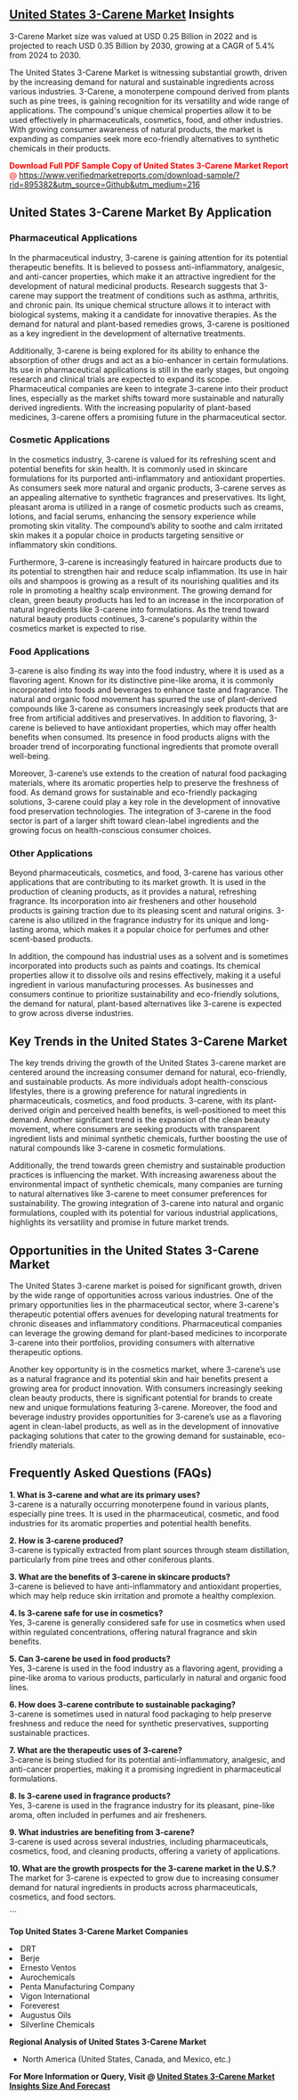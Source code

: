 <h2><a href="https://www.verifiedmarketreports.com/download-sample/?rid=895382&amp;utm_source=Github&amp;utm_medium=216" target="_blank">United States 3-Carene Market</a> Insights</h2><p>3-Carene Market size was valued at USD 0.25 Billion in 2022 and is projected to reach USD 0.35 Billion by 2030, growing at a CAGR of 5.4% from 2024 to 2030.</p><p><p>The United States 3-Carene Market is witnessing substantial growth, driven by the increasing demand for natural and sustainable ingredients across various industries. 3-Carene, a monoterpene compound derived from plants such as pine trees, is gaining recognition for its versatility and wide range of applications. The compound's unique chemical properties allow it to be used effectively in pharmaceuticals, cosmetics, food, and other industries. With growing consumer awareness of natural products, the market is expanding as companies seek more eco-friendly alternatives to synthetic chemicals in their products. <p><span class=""><span style="color: #ff0000;"><strong>Download Full PDF Sample Copy of United States 3-Carene Market Report</strong> @ </span><a href="https://www.verifiedmarketreports.com/download-sample/?rid=895382&amp;utm_source=Github&amp;utm_medium=216" target="_blank">https://www.verifiedmarketreports.com/download-sample/?rid=895382&amp;utm_source=Github&amp;utm_medium=216</a></span></p></p><h2>United States 3-Carene Market By Application</h2><h3>Pharmaceutical Applications</h3><p>In the pharmaceutical industry, 3-carene is gaining attention for its potential therapeutic benefits. It is believed to possess anti-inflammatory, analgesic, and anti-cancer properties, which make it an attractive ingredient for the development of natural medicinal products. Research suggests that 3-carene may support the treatment of conditions such as asthma, arthritis, and chronic pain. Its unique chemical structure allows it to interact with biological systems, making it a candidate for innovative therapies. As the demand for natural and plant-based remedies grows, 3-carene is positioned as a key ingredient in the development of alternative treatments.</p><p>Additionally, 3-carene is being explored for its ability to enhance the absorption of other drugs and act as a bio-enhancer in certain formulations. Its use in pharmaceutical applications is still in the early stages, but ongoing research and clinical trials are expected to expand its scope. Pharmaceutical companies are keen to integrate 3-carene into their product lines, especially as the market shifts toward more sustainable and naturally derived ingredients. With the increasing popularity of plant-based medicines, 3-carene offers a promising future in the pharmaceutical sector.</p><h3>Cosmetic Applications</h3><p>In the cosmetics industry, 3-carene is valued for its refreshing scent and potential benefits for skin health. It is commonly used in skincare formulations for its purported anti-inflammatory and antioxidant properties. As consumers seek more natural and organic products, 3-carene serves as an appealing alternative to synthetic fragrances and preservatives. Its light, pleasant aroma is utilized in a range of cosmetic products such as creams, lotions, and facial serums, enhancing the sensory experience while promoting skin vitality. The compound’s ability to soothe and calm irritated skin makes it a popular choice in products targeting sensitive or inflammatory skin conditions.</p><p>Furthermore, 3-carene is increasingly featured in haircare products due to its potential to strengthen hair and reduce scalp inflammation. Its use in hair oils and shampoos is growing as a result of its nourishing qualities and its role in promoting a healthy scalp environment. The growing demand for clean, green beauty products has led to an increase in the incorporation of natural ingredients like 3-carene into formulations. As the trend toward natural beauty products continues, 3-carene's popularity within the cosmetics market is expected to rise.</p><h3>Food Applications</h3><p>3-carene is also finding its way into the food industry, where it is used as a flavoring agent. Known for its distinctive pine-like aroma, it is commonly incorporated into foods and beverages to enhance taste and fragrance. The natural and organic food movement has spurred the use of plant-derived compounds like 3-carene as consumers increasingly seek products that are free from artificial additives and preservatives. In addition to flavoring, 3-carene is believed to have antioxidant properties, which may offer health benefits when consumed. Its presence in food products aligns with the broader trend of incorporating functional ingredients that promote overall well-being.</p><p>Moreover, 3-carene’s use extends to the creation of natural food packaging materials, where its aromatic properties help to preserve the freshness of food. As demand grows for sustainable and eco-friendly packaging solutions, 3-carene could play a key role in the development of innovative food preservation technologies. The integration of 3-carene in the food sector is part of a larger shift toward clean-label ingredients and the growing focus on health-conscious consumer choices.</p><h3>Other Applications</h3><p>Beyond pharmaceuticals, cosmetics, and food, 3-carene has various other applications that are contributing to its market growth. It is used in the production of cleaning products, as it provides a natural, refreshing fragrance. Its incorporation into air fresheners and other household products is gaining traction due to its pleasing scent and natural origins. 3-carene is also utilized in the fragrance industry for its unique and long-lasting aroma, which makes it a popular choice for perfumes and other scent-based products.</p><p>In addition, the compound has industrial uses as a solvent and is sometimes incorporated into products such as paints and coatings. Its chemical properties allow it to dissolve oils and resins effectively, making it a useful ingredient in various manufacturing processes. As businesses and consumers continue to prioritize sustainability and eco-friendly solutions, the demand for natural, plant-based alternatives like 3-carene is expected to grow across diverse industries.</p><h2>Key Trends in the United States 3-Carene Market</h2><p>The key trends driving the growth of the United States 3-carene market are centered around the increasing consumer demand for natural, eco-friendly, and sustainable products. As more individuals adopt health-conscious lifestyles, there is a growing preference for natural ingredients in pharmaceuticals, cosmetics, and food products. 3-carene, with its plant-derived origin and perceived health benefits, is well-positioned to meet this demand. Another significant trend is the expansion of the clean beauty movement, where consumers are seeking products with transparent ingredient lists and minimal synthetic chemicals, further boosting the use of natural compounds like 3-carene in cosmetic formulations.</p><p>Additionally, the trend towards green chemistry and sustainable production practices is influencing the market. With increasing awareness about the environmental impact of synthetic chemicals, many companies are turning to natural alternatives like 3-carene to meet consumer preferences for sustainability. The growing integration of 3-carene into natural and organic formulations, coupled with its potential for various industrial applications, highlights its versatility and promise in future market trends.</p><h2>Opportunities in the United States 3-Carene Market</h2><p>The United States 3-carene market is poised for significant growth, driven by the wide range of opportunities across various industries. One of the primary opportunities lies in the pharmaceutical sector, where 3-carene's therapeutic potential offers avenues for developing natural treatments for chronic diseases and inflammatory conditions. Pharmaceutical companies can leverage the growing demand for plant-based medicines to incorporate 3-carene into their portfolios, providing consumers with alternative therapeutic options.</p><p>Another key opportunity is in the cosmetics market, where 3-carene’s use as a natural fragrance and its potential skin and hair benefits present a growing area for product innovation. With consumers increasingly seeking clean beauty products, there is significant potential for brands to create new and unique formulations featuring 3-carene. Moreover, the food and beverage industry provides opportunities for 3-carene’s use as a flavoring agent in clean-label products, as well as in the development of innovative packaging solutions that cater to the growing demand for sustainable, eco-friendly materials.</p><h2>Frequently Asked Questions (FAQs)</h2><p><strong>1. What is 3-carene and what are its primary uses?</strong> <br> 3-carene is a naturally occurring monoterpene found in various plants, especially pine trees. It is used in the pharmaceutical, cosmetic, and food industries for its aromatic properties and potential health benefits.</p><p><strong>2. How is 3-carene produced?</strong> <br> 3-carene is typically extracted from plant sources through steam distillation, particularly from pine trees and other coniferous plants.</p><p><strong>3. What are the benefits of 3-carene in skincare products?</strong> <br> 3-carene is believed to have anti-inflammatory and antioxidant properties, which may help reduce skin irritation and promote a healthy complexion.</p><p><strong>4. Is 3-carene safe for use in cosmetics?</strong> <br> Yes, 3-carene is generally considered safe for use in cosmetics when used within regulated concentrations, offering natural fragrance and skin benefits.</p><p><strong>5. Can 3-carene be used in food products?</strong> <br> Yes, 3-carene is used in the food industry as a flavoring agent, providing a pine-like aroma to various products, particularly in natural and organic food lines.</p><p><strong>6. How does 3-carene contribute to sustainable packaging?</strong> <br> 3-carene is sometimes used in natural food packaging to help preserve freshness and reduce the need for synthetic preservatives, supporting sustainable practices.</p><p><strong>7. What are the therapeutic uses of 3-carene?</strong> <br> 3-carene is being studied for its potential anti-inflammatory, analgesic, and anti-cancer properties, making it a promising ingredient in pharmaceutical formulations.</p><p><strong>8. Is 3-carene used in fragrance products?</strong> <br> Yes, 3-carene is used in the fragrance industry for its pleasant, pine-like aroma, often included in perfumes and air fresheners.</p><p><strong>9. What industries are benefiting from 3-carene?</strong> <br> 3-carene is used across several industries, including pharmaceuticals, cosmetics, food, and cleaning products, offering a variety of applications.</p><p><strong>10. What are the growth prospects for the 3-carene market in the U.S.?</strong> <br> The market for 3-carene is expected to grow due to increasing consumer demand for natural ingredients in products across pharmaceuticals, cosmetics, and food sectors.</p>```</p><p><strong>Top United States 3-Carene Market Companies</strong></p><div data-test-id=""><p><li>DRT</li><li> Berje</li><li> Ernesto Ventos</li><li> Aurochemicals</li><li> Penta Manufacturing Company</li><li> Vigon International</li><li> Foreverest</li><li> Augustus Oils</li><li> Silverline Chemicals</li></p><div><strong>Regional Analysis of&nbsp;United States 3-Carene Market</strong></div><ul><li dir="ltr"><p dir="ltr">North America&nbsp;(United States, Canada, and Mexico, etc.)</p></li></ul><p><strong>For More Information or Query, Visit @&nbsp;</strong><strong><a href="https://www.verifiedmarketreports.com/product/3-carene-market/?utm_source=Github&amp;utm_medium=216" target="_blank">United States 3-Carene Market Insights Size And Forecast</a></strong></p></div>
